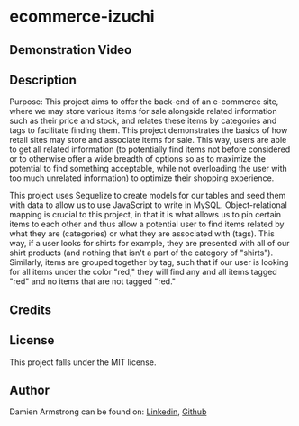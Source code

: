 # ecommerce-izuchi

## Demonstration Video

## Description
Purpose:
This project aims to offer the back-end of an e-commerce site, where we may store various items for sale alongside related information such as their price and stock, and relates these items by categories and tags to facilitate finding them. This project demonstrates the basics of how retail sites may store and associate items for sale. This way, users are able to get all related information (to potentially find items not before considered or to otherwise offer a wide breadth of options so as to maximize the potential to find something acceptable, while not overloading the user with too much unrelated information) to optimize their shopping experience. 

This project uses Sequelize to create models for our tables and seed them with data to allow us to use JavaScript to write in MySQL. Object-relational mapping is crucial to this project, in that it is what allows us to pin certain items to each other and thus allow a potential user to find items related by what they are (categories) or what they are associated with (tags). This way, if a user looks for shirts for example, they are presented with all of our shirt products (and nothing that isn't a part of the category of "shirts"). Similarly, items are grouped together by tag, such that if our user is looking for all items under the color "red," they will find any and all items tagged "red" and no items that are not tagged "red."

## Credits

## License
This project falls under the MIT license.

## Author
Damien Armstrong can be found on: <a href="https://www.linkedin.com/in/damien-armstrong-412319138/">Linkedin</a>, <a href="https://github.com/pirosvs">Github</a>